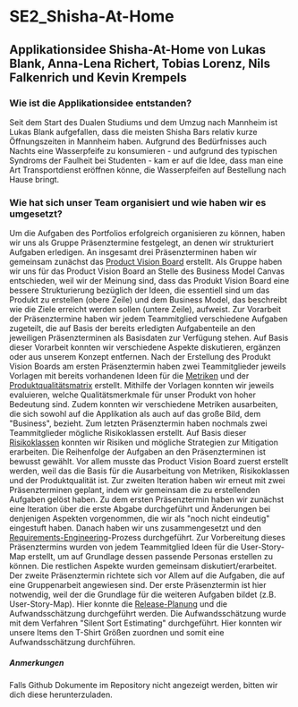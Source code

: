 
# SE2_Shisha-At-Home

## Applikationsidee Shisha-At-Home von Lukas Blank, Anna-Lena Richert, Tobias Lorenz, Nils Falkenrich und Kevin Krempels

### Wie ist die Applikationsidee entstanden?
Seit dem Start des Dualen Studiums und dem Umzug nach Mannheim ist Lukas Blank aufgefallen, dass die meisten Shisha Bars relativ kurze Öffnungszeiten in Mannheim haben. Aufgrund des Bedürfnisses auch Nachts eine Wasserpfeife zu konsumieren - und aufgrund des typischen Syndroms der Faulheit bei Studenten - kam er auf die Idee, dass man eine Art Transportdienst eröffnen könne, die Wasserpfeifen auf Bestellung nach Hause bringt.


### Wie hat sich unser Team organisiert und wie haben wir es umgesetzt?
Um die Aufgaben des Portfolios erfolgreich organisieren zu können, haben wir uns als Gruppe Präsenztermine festgelegt, an denen wir strukturiert Aufgaben erledigen. An insgesamt drei Präsenzterminen haben wir gemeinsam zunächst das [Product Vision Board](The_Product_Vision_Board_Extended.pdf) erstellt. Als Gruppe haben wir uns für das Product Vision Board an Stelle des Business Model Canvas entschieden, weil wir der Meinung sind, dass das Produkt Vision Board eine bessere Strukturierung bezüglich der Ideen, die essentiell sind um das Produkt zu erstellen (obere Zeile) und dem Business Model, das beschreibt wie die Ziele erreicht werden sollen (untere Zeile), aufweist. Zur Vorarbeit der Präsenztermine haben wir jedem Teammitglied verschiedene Aufgaben zugeteilt, die auf Basis der bereits erledigten Aufgabenteile an den jeweiligen Präsenzterminen als Basisdaten zur Verfügung stehen. Auf Basis dieser Vorarbeit  konnten wir verschiedene Aspekte diskutieren, ergänzen oder aus unserem Konzept entfernen. Nach der Erstellung des Produkt Vision Boards am ersten Präsenztermin haben zwei Teammitglieder jeweils Vorlagen mit bereits vorhandenen Ideen für die [Metriken](Metriken.pdf) und der [Produktqualitätsmatrix](Produktqualitätsmatrix.pdf) erstellt. Mithilfe der Vorlagen konnten wir jeweils evaluieren, welche Qualitätsmerkmale für unser Produkt von hoher Bedeutung sind. Zudem konnten wir verschiedene Metriken ausarbeiten, die sich sowohl auf die Applikation als auch auf das große Bild, dem "Business", bezieht. Zum letzten Präsenztermin haben nochmals zwei Teammitglieder mögliche Risikoklassen erstellt. Auf Basis dieser [Risikoklassen](Risikoklassen.pdf) konnten wir Risiken und mögliche Strategien zur Mitigation erarbeiten. Die Reihenfolge der Aufgaben an den Präsenzterminen ist bewusst gewählt. Vor allem musste das Product Vision Board zuerst erstellt werden, weil das die Basis für die Ausarbeitung von Metriken, Risikoklassen und der Produktqualität ist. Zur zweiten Iteration haben wir erneut mit zwei Präsenzterminen geplant, indem wir gemeinsam die zu erstellenden Aufgaben gelöst haben.
Zu dem ersten Präsenztermin haben wir zunächst eine Iteration über die erste Abgabe durchgeführt und Änderungen bei denjenigen Aspekten vorgenommen, die wir als "noch nicht eindeutig" eingestuft haben. Danach haben wir uns zusammengesetzt und den [Requirements-Engineering](RequirementsEngineering.pdf)-Prozess durchgeführt. Zur Vorbereitung dieses Präsenztermins wurden von jedem Teammitglied Ideen für die User-Story-Map erstellt, um auf Grundlage dessen passende Personas erstellen zu können. Die restlichen Aspekte wurden gemeinsam diskutiert/erarbeitet. Der zweite Präsenztermin richtete sich vor Allem auf die Aufgaben, die auf eine Gruppenarbeit angewiesen sind. Der erste Präsenztermin ist hier notwendig, weil der die Grundlage für die weiteren Aufgaben bildet (z.B. User-Story-Map). Hier konnte die [Release-Planung](ReleasePlanung.pdf) und die Aufwandsschätzung durchgeführt werden. Die Aufwandsschätzung wurde mit dem Verfahren "Silent Sort Estimating" durchgeführt. Hier konnten wir unsere Items den T-Shirt Größen zuordnen und somit eine Aufwandsschätzung durchführen.      

##### Anmerkungen
Falls Github Dokumente im Repository nicht angezeigt werden, bitten wir dich diese herunterzuladen.